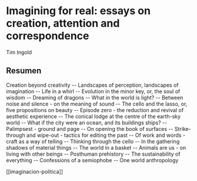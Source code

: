 # Imagining for real: essays on creation, attention and correspondence
Tim Ingold

## Resumen

Creation beyond creativity -- Landscapes of perception, landscapes of imagination -- Life in a whirl -- Evolution in the minor key, or, the soul of wisdom -- Dreaming of dragons -- What in the world is light? -- Between noise and silence - on the meaning of sound -- The cello and the lasso, or, five propositions on beauty -- Episode zero - the reduction and revival of aesthetic experience -- The conical lodge at the centre of the earth-sky world -- What if the city were an ocean, and its buildings ships? -- Palimpsest - ground and page -- On opening the book of surfaces -- Strike-through and wipe-out - tactics for editing the past -- Of work and words - craft as a way of telling -- Thinking through the cello -- In the gathering shadows of material things -- The world in a basket -- Animals are us - on living with other beings -- Posthuman prehistory -- The sustainability of everything -- Confessions of a semiophobe -- One world anthropology

[[imaginacion-politica]]